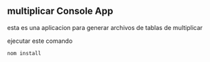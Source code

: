 

## multiplicar Console App
esta es una aplicacion para generar archivos de tablas de multiplicar

ejecutar este comando
``````````````````````````
nom install
``````````````````````````